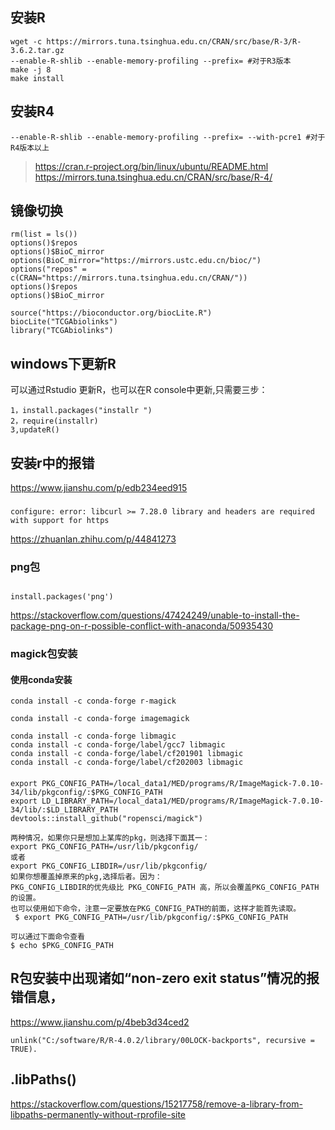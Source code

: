 ## 安装R
```
wget -c https://mirrors.tuna.tsinghua.edu.cn/CRAN/src/base/R-3/R-3.6.2.tar.gz
--enable-R-shlib --enable-memory-profiling --prefix= #对于R3版本
make -j 8
make install 
```

## 安装R4
```
--enable-R-shlib --enable-memory-profiling --prefix= --with-pcre1 #对于R4版本以上
```
> https://cran.r-project.org/bin/linux/ubuntu/README.html
> https://mirrors.tuna.tsinghua.edu.cn/CRAN/src/base/R-4/

## 镜像切换

```
rm(list = ls()) 
options()$repos 
options()$BioC_mirror
options(BioC_mirror="https://mirrors.ustc.edu.cn/bioc/")
options("repos" = c(CRAN="https://mirrors.tuna.tsinghua.edu.cn/CRAN/"))
options()$repos 
options()$BioC_mirror

source("https://bioconductor.org/biocLite.R")
biocLite("TCGAbiolinks")
library("TCGAbiolinks")
```

## windows下更新R
可以通过Rstudio 更新R，也可以在R console中更新,只需要三步：
```
1，install.packages("installr ")
2，require(installr)
3,updateR()
```

## 安装r中的报错
https://www.jianshu.com/p/edb234eed915

### 
```
configure: error: libcurl >= 7.28.0 library and headers are required with support for https
```
https://zhuanlan.zhihu.com/p/44841273

### png包 
```

install.packages('png')
```
https://stackoverflow.com/questions/47424249/unable-to-install-the-package-png-on-r-possible-conflict-with-anaconda/50935430

###  magick包安装
#### 使用conda安装
```
conda install -c conda-forge r-magick

conda install -c conda-forge imagemagick

conda install -c conda-forge libmagic
conda install -c conda-forge/label/gcc7 libmagic
conda install -c conda-forge/label/cf201901 libmagic
conda install -c conda-forge/label/cf202003 libmagic
```
#### 
```
export PKG_CONFIG_PATH=/local_data1/MED/programs/R/ImageMagick-7.0.10-34/lib/pkgconfig/:$PKG_CONFIG_PATH
export LD_LIBRARY_PATH=/local_data1/MED/programs/R/ImageMagick-7.0.10-34/lib/:$LD_LIBRARY_PATH
devtools::install_github("ropensci/magick")
```

```
两种情况，如果你只是想加上某库的pkg，则选择下面其一：
export PKG_CONFIG_PATH=/usr/lib/pkgconfig/ 
或者 
export PKG_CONFIG_LIBDIR=/usr/lib/pkgconfig/ 
如果你想覆盖掉原来的pkg,选择后者。因为：
PKG_CONFIG_LIBDIR的优先级比 PKG_CONFIG_PATH 高，所以会覆盖PKG_CONFIG_PATH的设置。
也可以使用如下命令，注意一定要放在PKG_CONFIG_PATH的前面，这样才能首先读取。
 $ export PKG_CONFIG_PATH=/usr/lib/pkgconfig/:$PKG_CONFIG_PATH
 
可以通过下面命令查看
$ echo $PKG_CONFIG_PATH
```

## R包安装中出现诸如“non-zero exit status”情况的报错信息，
https://www.jianshu.com/p/4beb3d34ced2
```
unlink("C:/software/R/R-4.0.2/library/00LOCK-backports", recursive = TRUE).

```

## .libPaths()
https://stackoverflow.com/questions/15217758/remove-a-library-from-libpaths-permanently-without-rprofile-site